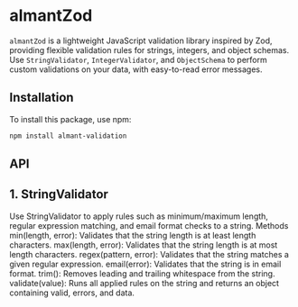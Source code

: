 # almantZod

`almantZod` is a lightweight JavaScript validation library inspired by Zod, providing flexible validation rules for strings, integers, and object schemas. Use `StringValidator`, `IntegerValidator`, and `ObjectSchema` to perform custom validations on your data, with easy-to-read error messages.

## Installation

To install this package, use npm:

```bash
npm install almant-validation
```
## API

## 1. StringValidator

Use StringValidator to apply rules such as minimum/maximum length, regular expression matching, and email format checks to a string.
Methods
min(length, error): Validates that the string length is at least length characters.
max(length, error): Validates that the string length is at most length characters.
regex(pattern, error): Validates that the string matches a given regular expression.
email(error): Validates that the string is in email format.
trim(): Removes leading and trailing whitespace from the string.
validate(value): Runs all applied rules on the string and returns an object containing valid, errors, and data.